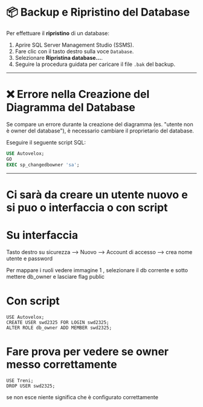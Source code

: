 # 📦 Backup e Ripristino del Database

Per effettuare il **ripristino** di un database:

1. Aprire SQL Server Management Studio (SSMS).
2. Fare clic con il tasto destro sulla voce `Database`.
3. Selezionare **Ripristina database...**.
4. Seguire la procedura guidata per caricare il file `.bak` del backup.

---

# ❌ Errore nella Creazione del Diagramma del Database

Se compare un errore durante la creazione del diagramma (es. "utente non è owner del database"), è necessario cambiare il proprietario del database.

Eseguire il seguente script SQL:

```sql
USE Autovelox;
GO
EXEC sp_changedbowner 'sa';
```

---

# Ci sarà da creare un utente nuovo e si puo o interfaccia o con script

# Su interfaccia

Tasto destro su sicurezza --> Nuovo --> Account di accesso --> crea nome utente e password

Per mappare i ruoli vedere immagine 1 , selezionare il db corrente e sotto mettere db_owner e lasciare flag public

# Con script 

```
USE Autovelox;
CREATE USER swd2325 FOR LOGIN swd2325;
ALTER ROLE db_owner ADD MEMBER swd2325;
```

# Fare prova per vedere se owner messo correttamente

```
USE Treni;
DROP USER swd2325;
```

se non esce niente significa che è configurato correttamente


